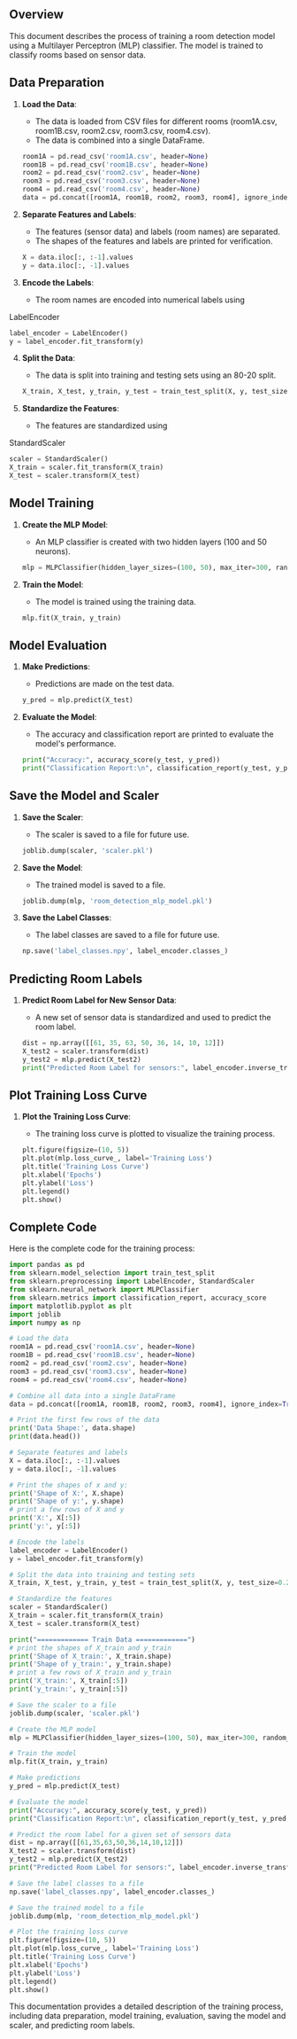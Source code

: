## Overview
This document describes the process of training a room detection model using a Multilayer Perceptron (MLP) classifier. The model is trained to classify rooms based on sensor data.

## Data Preparation
1. **Load the Data**:
   - The data is loaded from CSV files for different rooms (room1A.csv, room1B.csv, room2.csv, room3.csv, room4.csv).
   - The data is combined into a single DataFrame.

   ```python
   room1A = pd.read_csv('room1A.csv', header=None)
   room1B = pd.read_csv('room1B.csv', header=None)
   room2 = pd.read_csv('room2.csv', header=None)
   room3 = pd.read_csv('room3.csv', header=None)
   room4 = pd.read_csv('room4.csv', header=None)
   data = pd.concat([room1A, room1B, room2, room3, room4], ignore_index=True)
   ```

2. **Separate Features and Labels**:
   - The features (sensor data) and labels (room names) are separated.
   - The shapes of the features and labels are printed for verification.

   ```python
   X = data.iloc[:, :-1].values
   y = data.iloc[:, -1].values
   ```

3. **Encode the Labels**:
   - The room names are encoded into numerical labels using 

LabelEncoder

   ```python
   label_encoder = LabelEncoder()
   y = label_encoder.fit_transform(y)
   ```

4. **Split the Data**:
   - The data is split into training and testing sets using an 80-20 split.

   ```python
   X_train, X_test, y_train, y_test = train_test_split(X, y, test_size=0.2, random_state=42)
   ```

5. **Standardize the Features**:
   - The features are standardized using 

StandardScaler

   ```python
   scaler = StandardScaler()
   X_train = scaler.fit_transform(X_train)
   X_test = scaler.transform(X_test)
   ```

## Model Training
1. **Create the MLP Model**:
   - An MLP classifier is created with two hidden layers (100 and 50 neurons).

   ```python
   mlp = MLPClassifier(hidden_layer_sizes=(100, 50), max_iter=300, random_state=42)
   ```

2. **Train the Model**:
   - The model is trained using the training data.

   ```python
   mlp.fit(X_train, y_train)
   ```

## Model Evaluation
1. **Make Predictions**:
   - Predictions are made on the test data.

   ```python
   y_pred = mlp.predict(X_test)
   ```

2. **Evaluate the Model**:
   - The accuracy and classification report are printed to evaluate the model's performance.

   ```python
   print("Accuracy:", accuracy_score(y_test, y_pred))
   print("Classification Report:\n", classification_report(y_test, y_pred, target_names=label_encoder.classes_))
   ```

## Save the Model and Scaler
1. **Save the Scaler**:
   - The scaler is saved to a file for future use.

   ```python
   joblib.dump(scaler, 'scaler.pkl')
   ```

2. **Save the Model**:
   - The trained model is saved to a file.

   ```python
   joblib.dump(mlp, 'room_detection_mlp_model.pkl')
   ```

3. **Save the Label Classes**:
   - The label classes are saved to a file for future use.

   ```python
   np.save('label_classes.npy', label_encoder.classes_)
   ```

## Predicting Room Labels
1. **Predict Room Label for New Sensor Data**:
   - A new set of sensor data is standardized and used to predict the room label.

   ```python
   dist = np.array([[61, 35, 63, 50, 36, 14, 10, 12]])
   X_test2 = scaler.transform(dist)
   y_test2 = mlp.predict(X_test2)
   print("Predicted Room Label for sensors:", label_encoder.inverse_transform(y_test2))
   ```

## Plot Training Loss Curve
1. **Plot the Training Loss Curve**:
   - The training loss curve is plotted to visualize the training process.

   ```python
   plt.figure(figsize=(10, 5))
   plt.plot(mlp.loss_curve_, label='Training Loss')
   plt.title('Training Loss Curve')
   plt.xlabel('Epochs')
   plt.ylabel('Loss')
   plt.legend()
   plt.show()
   ```

## Complete Code
Here is the complete code for the training process:

```python
import pandas as pd
from sklearn.model_selection import train_test_split
from sklearn.preprocessing import LabelEncoder, StandardScaler
from sklearn.neural_network import MLPClassifier
from sklearn.metrics import classification_report, accuracy_score
import matplotlib.pyplot as plt
import joblib
import numpy as np

# Load the data
room1A = pd.read_csv('room1A.csv', header=None)
room1B = pd.read_csv('room1B.csv', header=None)
room2 = pd.read_csv('room2.csv', header=None)
room3 = pd.read_csv('room3.csv', header=None)
room4 = pd.read_csv('room4.csv', header=None)

# Combine all data into a single DataFrame
data = pd.concat([room1A, room1B, room2, room3, room4], ignore_index=True)

# Print the first few rows of the data
print('Data Shape:', data.shape)
print(data.head())

# Separate features and labels
X = data.iloc[:, :-1].values
y = data.iloc[:, -1].values

# Print the shapes of x and y:
print('Shape of X:', X.shape)
print('Shape of y:', y.shape)
# print a few rows of X and y
print('X:', X[:5])
print('y:', y[:5])

# Encode the labels
label_encoder = LabelEncoder()
y = label_encoder.fit_transform(y)

# Split the data into training and testing sets
X_train, X_test, y_train, y_test = train_test_split(X, y, test_size=0.2, random_state=42)

# Standardize the features
scaler = StandardScaler()
X_train = scaler.fit_transform(X_train)
X_test = scaler.transform(X_test)

print("============= Train Data =============")
# print the shapes of X_train and y_train
print('Shape of X_train:', X_train.shape)
print('Shape of y_train:', y_train.shape)
# print a few rows of X_train and y_train
print('X_train:', X_train[:5])
print('y_train:', y_train[:5])

# Save the scaler to a file
joblib.dump(scaler, 'scaler.pkl')

# Create the MLP model
mlp = MLPClassifier(hidden_layer_sizes=(100, 50), max_iter=300, random_state=42)

# Train the model
mlp.fit(X_train, y_train)

# Make predictions
y_pred = mlp.predict(X_test)

# Evaluate the model
print("Accuracy:", accuracy_score(y_test, y_pred))
print("Classification Report:\n", classification_report(y_test, y_pred, target_names=label_encoder.classes_))

# Predict the room label for a given set of sensors data
dist = np.array([[61,35,63,50,36,14,10,12]])
X_test2 = scaler.transform(dist)
y_test2 = mlp.predict(X_test2)
print("Predicted Room Label for sensors:", label_encoder.inverse_transform(y_test2))

# Save the label classes to a file
np.save('label_classes.npy', label_encoder.classes_)

# Save the trained model to a file
joblib.dump(mlp, 'room_detection_mlp_model.pkl')

# Plot the training loss curve
plt.figure(figsize=(10, 5))
plt.plot(mlp.loss_curve_, label='Training Loss')
plt.title('Training Loss Curve')
plt.xlabel('Epochs')
plt.ylabel('Loss')
plt.legend()
plt.show()
```

This documentation provides a detailed description of the training process, including data preparation, model training, evaluation, saving the model and scaler, and predicting room labels.